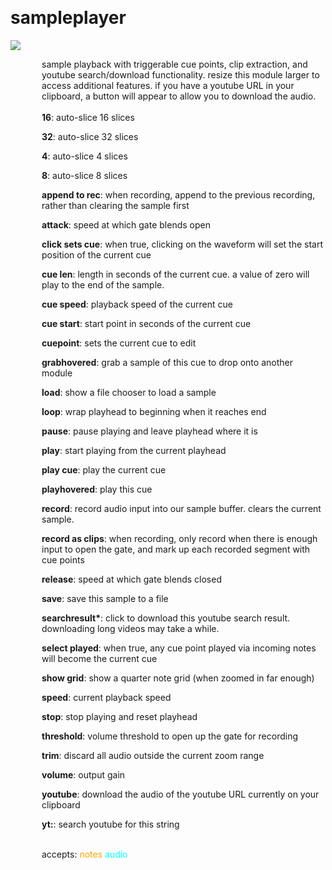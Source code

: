 
<a name=sampleplayer></a><br>
# <b>sampleplayer</b>
<img src="https://www.bespokesynth.com/docs/screenshots/sampleplayer.png"><br>
<div style="display:inline-block;margin-left:50px;">
sample playback with triggerable cue points, clip extraction, and youtube search/download functionality. resize this module larger to access additional features. if you have a youtube URL in your clipboard, a button will appear to allow you to download the audio.<br/><br/>
<b>16</b>: auto-slice 16 slices<br>

<b>32</b>: auto-slice 32 slices<br>

<b>4</b>: auto-slice 4 slices<br>

<b>8</b>: auto-slice 8 slices<br>

<b>append to rec</b>: when recording, append to the previous recording, rather than clearing the sample first<br>

<b>attack</b>: speed at which gate blends open<br>

<b>click sets cue</b>: when true, clicking on the waveform will set the start position of the current cue<br>

<b>cue len</b>: length in seconds of the current cue. a value of zero will play to the end of the sample.<br>

<b>cue speed</b>: playback speed of the current cue<br>

<b>cue start</b>: start point in seconds of the current cue<br>

<b>cuepoint</b>: sets the current cue to edit<br>

<b>grabhovered</b>: grab a sample of this cue to drop onto another module<br>

<b>load</b>: show a file chooser to load a sample<br>

<b>loop</b>: wrap playhead to beginning when it reaches end<br>

<b>pause</b>: pause playing and leave playhead where it is<br>

<b>play</b>: start playing from the current playhead<br>

<b>play cue</b>: play the current cue<br>

<b>playhovered</b>: play this cue<br>

<b>record</b>: record audio input into our sample buffer. clears the current sample.<br>

<b>record as clips</b>: when recording, only record when there is enough input to open the gate, and mark up each recorded segment with cue points<br>

<b>release</b>: speed at which gate blends closed<br>

<b>save</b>: save this sample to a file<br>

<b>searchresult*</b>: click to download this youtube search result. downloading long videos may take a while.<br>

<b>select played</b>: when true, any cue point played via incoming notes will become the current cue<br>

<b>show grid</b>: show a quarter note grid (when zoomed in far enough)<br>

<b>speed</b>: current playback speed<br>

<b>stop</b>: stop playing and reset playhead<br>

<b>threshold</b>: volume threshold to open up the gate for recording<br>

<b>trim</b>: discard all audio outside the current zoom range<br>

<b>volume</b>: output gain<br>

<b>youtube</b>: download the audio of the youtube URL currently on your clipboard<br>

<b>yt:</b>: search youtube for this string<br>

<br>accepts: <font color=orange>notes</font> <font color=cyan>audio</font> <br></div>
